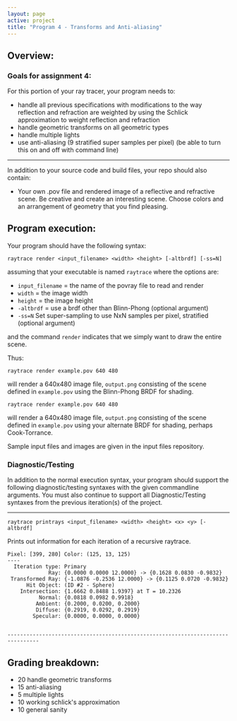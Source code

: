 ```yaml
---
layout: page
active: project
title: "Program 4 - Transforms and Anti-aliasing"
---
```


## Overview:

### Goals for assignment 4:

For this portion of your ray tracer, your program needs to:

- handle all previous specifications with modifications to the way reflection and refraction are weighted by using the Schlick approximation to weight reflection and refraction
- handle geometric transforms on all geometric types
- handle multiple lights
- use anti-aliasing (9 stratified super samples per pixel) (be able to turn this on and off with command line)

---

In addition to your source code and build files, your repo should also contain:

- Your own .pov file and rendered image of a reflective and refractive scene.
  Be creative and create an interesting scene.
  Choose colors and an arrangement of geometry that you find pleasing.



## Program execution:

Your program should have the following syntax:

  `raytrace render <input_filename> <width> <height> [-altbrdf] [-ss=N]`

assuming that your executable is named `raytrace` where the options are:

- `input_filename` = the name of the povray file to read and render
- `width` = the image width
- `height` = the image height
- `-altbrdf` = use a brdf other than Blinn-Phong <span class="text-warning">(optional argument)</span>
- `-ss=N` Set super-sampling to use NxN samples per pixel, stratified <span class="text-warning">(optional argument)</span>

and the command `render` indicates that we simply want to draw the entire scene.

Thus:

  `raytrace render example.pov 640 480`

will render a 640x480 image file, `output.png` consisting of the scene defined in `example.pov` using the Blinn-Phong BRDF for shading.

  `raytrace render example.pov 640 480`

will render a 640x480 image file, `output.png` consisting of the scene defined in `example.pov` using your alternate BRDF for shading, perhaps Cook-Torrance.

Sample input files and images are given in the input files repository.


### Diagnostic/Testing

In addition to the normal execution syntax, your program should support the following diagnostic/testing syntaxes with the given commandline arguments.
You must also continue to support all Diagnostic/Testing syntaxes from the previous iteration(s) of the project.

---

  `raytrace printrays <input_filename> <width> <height> <x> <y> [-altbrdf]`

Prints out information for each iteration of a recursive raytrace.

```
Pixel: [399, 280] Color: (125, 13, 125)
----
  Iteration type: Primary
             Ray: {0.0000 0.0000 12.0000} -> {0.1628 0.0830 -0.9832}
 Transformed Ray: {-1.0876 -0.2536 12.0000} -> {0.1125 0.0720 -0.9832}
      Hit Object: (ID #2 - Sphere)
    Intersection: {1.6662 0.8488 1.9397} at T = 10.2326
          Normal: {0.0818 0.0982 0.9918}
         Ambient: {0.2000, 0.0200, 0.2000}
         Diffuse: {0.2919, 0.0292, 0.2919}
        Specular: {0.0000, 0.0000, 0.0000}


--------------------------------------------------------------------------------
```


## Grading breakdown:

- 20 handle geometric transforms
- 15 anti-aliasing
- 5 multiple lights
- 10 working schlick's approximation
- 10 general sanity
